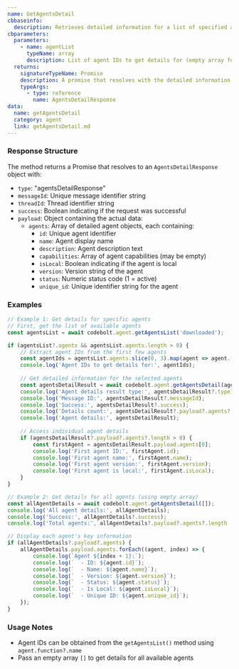 ```yaml
---
name: GetAgentsDetail
cbbaseinfo:
  description: Retrieves detailed information for a list of specified agents.
cbparameters:
  parameters:
    - name: agentList
      typeName: array
      description: List of agent IDs to get details for (empty array for all agents).
  returns:
    signatureTypeName: Promise
    description: A promise that resolves with the detailed information of the specified agents.
    typeArgs:
      - type: reference
        name: AgentsDetailResponse
data:
  name: getAgentsDetail
  category: agent
  link: getAgentsDetail.md
---
```

<CBBaseInfo/>
<CBParameters/>

### Response Structure

The method returns a Promise that resolves to an `AgentsDetailResponse` object with:
- `type`: "agentsDetailResponse"
- `messageId`: Unique message identifier string
- `threadId`: Thread identifier string
- `success`: Boolean indicating if the request was successful
- `payload`: Object containing the actual data:
  - `agents`: Array of detailed agent objects, each containing:
    - `id`: Unique agent identifier
    - `name`: Agent display name
    - `description`: Agent description text
    - `capabilities`: Array of agent capabilities (may be empty)
    - `isLocal`: Boolean indicating if the agent is local
    - `version`: Version string of the agent
    - `status`: Numeric status code (1 = active)
    - `unique_id`: Unique identifier string for the agent

### Examples

```js
// Example 1: Get details for specific agents
// First, get the list of available agents
const agentsList = await codebolt.agent.getAgentsList('downloaded');

if (agentsList?.agents && agentsList.agents.length > 0) {
    // Extract agent IDs from the first few agents
    const agentIds = agentsList.agents.slice(0, 3).map(agent => agent.function?.name);
    console.log('Agent IDs to get details for:', agentIds);
    
    // Get detailed information for the selected agents
    const agentsDetailResult = await codebolt.agent.getAgentsDetail(agentIds);
    console.log('Agent details result type:', agentsDetailResult?.type); // "agentsDetailResponse"
    console.log('Message ID:', agentsDetailResult?.messageId);
    console.log('Success:', agentsDetailResult?.success);
    console.log('Details count:', agentsDetailResult?.payload?.agents?.length || 0);
    console.log('Agent details:', agentsDetailResult);
    
    // Access individual agent details
    if (agentsDetailResult?.payload?.agents?.length > 0) {
        const firstAgent = agentsDetailResult.payload.agents[0];
        console.log('First agent ID:', firstAgent.id);
        console.log('First agent name:', firstAgent.name);
        console.log('First agent version:', firstAgent.version);
        console.log('First agent is local:', firstAgent.isLocal);
    }
}

// Example 2: Get details for all agents (using empty array)
const allAgentDetails = await codebolt.agent.getAgentsDetail([]);
console.log('All agent details:', allAgentDetails);
console.log('Success:', allAgentDetails?.success);
console.log('Total agents:', allAgentDetails?.payload?.agents?.length || 0);

// Display each agent's key information
if (allAgentDetails?.payload?.agents) {
    allAgentDetails.payload.agents.forEach((agent, index) => {
        console.log(`Agent ${index + 1}:`);
        console.log(`  - ID: ${agent.id}`);
        console.log(`  - Name: ${agent.name}`);
        console.log(`  - Version: ${agent.version}`);
        console.log(`  - Status: ${agent.status}`);
        console.log(`  - Is Local: ${agent.isLocal}`);
        console.log(`  - Unique ID: ${agent.unique_id}`);
    });
}
```

### Usage Notes

- Agent IDs can be obtained from the `getAgentsList()` method using `agent.function?.name`
- Pass an empty array `[]` to get details for all available agents